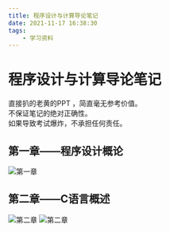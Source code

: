 ```yaml
---
title: 程序设计与计算导论笔记
date: 2021-11-17 16:38:30
tags:
    - 学习资料
---
```



# 程序设计与计算导论笔记
直接扒的老黄的PPT ，简直毫无参考价值。   
不保证笔记的绝对正确性。     
如果导致考试爆炸，不承担任何责任。
<!--more-->     

## 第一章——程序设计概论
![第一章](./program-design-introduction/1.png)

## 第二章——C语言概述
![第二章](./program-design-introduction/2.png)
![第二章](./program-design-introduction/3.png)
